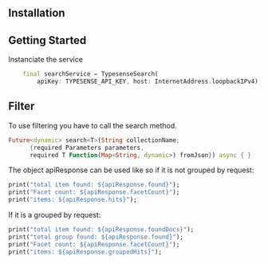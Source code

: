 
## Installation

## Getting Started

Instanciate the service

```dart
    final searchService = TypesenseSearch(
        apiKey: TYPESENSE_API_KEY, host: InternetAddress.loopbackIPv4);
```

## Filter

To use filtering you have to call the search method.

```dart
Future<dynamic> search<T>(String collectionName,
      {required Parameters parameters,
      required T Function(Map<String, dynamic>) fromJson}) async { } 
```

The object apiResponse can be used like so if it is not grouped by request:

```dart
print("total item found: ${apiResponse.found}");
print("Facet count: ${apiResponse.facetCount}");
print("items: ${apiResponse.hits}");
```

If it is a grouped by request:

```dart
print("total item found: ${apiResponse.foundDocs}");
print("total group found: ${apiResponse.found}");
print("Facet count: ${apiResponse.facetCount}");
print("items: ${apiResponse.groupedHits}");
```
